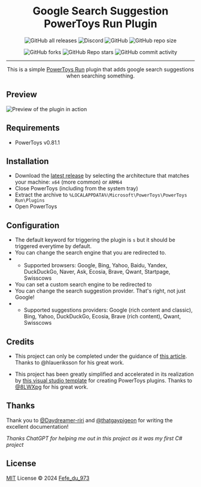 <h1 align="center"> Google Search Suggestion PowerToys Run Plugin</h1>

[<p align="center">]()
![GitHub all releases](https://img.shields.io/github/downloads/Fefedu973/PowerToys-Run-Google-Search-Suggestions-Plugin/total?style=for-the-badge)
![Discord](https://img.shields.io/discord/807892248935006208?style=for-the-badge)
![GitHub](https://img.shields.io/github/license/Fefedu973/PowerToys-Run-Google-Search-Suggestions-Plugin?style=for-the-badge)
![GitHub repo size](https://img.shields.io/github/repo-size/Fefedu973/PowerToys-Run-Google-Search-Suggestions-Plugin?style=for-the-badge)
[<p align="center">]()
![GitHub forks](https://img.shields.io/github/forks/Fefedu973/PowerToys-Run-Google-Search-Suggestions-Plugin?style=for-the-badge)
![GitHub Repo stars](https://img.shields.io/github/stars/Fefedu973/PowerToys-Run-Google-Search-Suggestions-Plugin?style=for-the-badge)
![GitHub commit activity](https://img.shields.io/github/commit-activity/w/Fefedu973/PowerToys-Run-Google-Search-Suggestions-Plugin?style=for-the-badge)

---

[<p align="center">]()This is a simple [PowerToys Run](https://docs.microsoft.com/en-us/windows/powertoys/run) plugin that adds google search suggestions when searching something.

## Preview

![Preview of the plugin in action](./images/preview.gif)

## Requirements

- PowerToys v0.81.1

## Installation

- Download the [latest release](https://github.com/Fefedu973/PowerToys-Run-Google-Search-Suggestions-Plugin/releases/) by selecting the architecture that matches your machine: `x64` (more common) or `ARM64`
- Close PowerToys (including from the system tray)
- Extract the archive to `%LOCALAPPDATA%\Microsoft\PowerToys\PowerToys Run\Plugins`
- Open PowerToys

## Configuration

- The default keyword for triggering the plugin is `s` but it should be triggered everytime by default.
- You can change the search engine that you are redirected to.
- - Supported browsers: Google, Bing, Yahoo, Baidu, Yandex, DuckDuckGo, Naver, Ask, Ecosia, Brave, Qwant, Startpage, Swisscows
- You can set a custom search engine to be redirected to
- You can change the search suggestion provider. That's right, not just Google!
- - Supported suggestions providers: Google (rich content and classic), Bing, Yahoo, DuckDuckGo, Ecosia, Brave (rich content), Qwant, Swisscows

## Credits

- This project can only be completed under the guidance of [this article](https://conductofcode.io/post/creating-custom-powertoys-run-plugins/). Thanks to @hlaueriksson for his great work.

- This project has been greatly simplified and accelerated in its realization by [this visual studio template](https://github.com/8LWXpg/PowerToysRun-PluginTemplate) for creating PowerToys plugins. Thanks to [@8LWXpg](https://github.com/8LWXpg) for his great work.

## Thanks

Thank you to [@Daydreamer-riri](https://github.com/Daydreamer-riri) and [@thatgaypigeon](https://github.com/thatgaypigeon) for writing the excellent documentation!

_Thanks ChatGPT for helping me out in this project as it was my first C# project_

## License

[MIT](./LICENSE) License © 2024 [Fefe_du_973](https://github.com/Fefedu973/)
